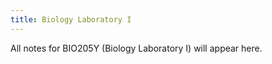 ```yaml
---
title: Biology Laboratory I
---
```


All notes for BIO205Y (Biology Laboratory I) will appear here.
